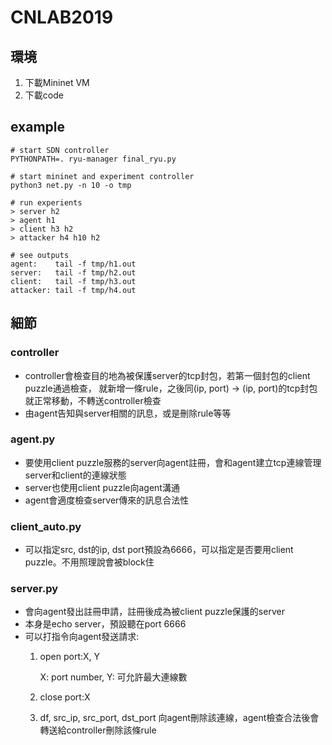# CNLAB2019

## 環境

1. 下載Mininet VM
2. 下載code

## example

```
# start SDN controller
PYTHONPATH=. ryu-manager final_ryu.py 

# start mininet and experiment controller 
python3 net.py -n 10 -o tmp

# run experients
> server h2
> agent h1
> client h3 h2
> attacker h4 h10 h2

# see outputs
agent:    tail -f tmp/h1.out
server:   tail -f tmp/h2.out
client:   tail -f tmp/h3.out
attacker: tail -f tmp/h4.out
```

## 細節

### controller

* controller會檢查目的地為被保護server的tcp封包，若第一個封包的client puzzle通過檢查，
  就新增一條rule，之後同(ip, port) -> (ip, port)的tcp封包就正常移動，不轉送controller檢查
* 由agent告知與server相關的訊息，或是刪除rule等等

### agent.py

* 要使用client puzzle服務的server向agent註冊，會和agent建立tcp連線管理server和client的連線狀態
* server也使用client puzzle向agent溝通
* agent會適度檢查server傳來的訊息合法性

### client_auto.py

* 可以指定src, dst的ip, dst port預設為6666，可以指定是否要用client puzzle。不用照理說會被block住

### server.py

* 會向agent發出註冊申請，註冊後成為被client puzzle保護的server
* 本身是echo server，預設聽在port 6666
* 可以打指令向agent發送請求:
	1.	open port:X, Y
	
		X: port number, Y: 可允許最大連線數
	2.	close port:X
	3.	df, src_ip, src_port, dst_port
		向agent刪除該連線，agent檢查合法後會轉送給controller刪除該條rule
